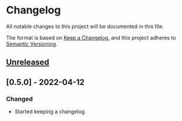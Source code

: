 <!--
SPDX-FileCopyrightText: 2022 HH Partners
 
SPDX-License-Identifier: MIT
 -->

# Changelog

All notable changes to this project will be documented in this file.

The format is based on [Keep a Changelog](https://keepachangelog.com/en/1.0.0/),
and this project adheres to [Semantic Versioning](https://semver.org/spec/v2.0.0.html).

## [Unreleased]

## [0.5.0] - 2022-04-12

### Changed

- Started keeping a changelog.

[unreleased]: https://github.com/doubleopen-project/spdx-expression/compare/v0.5.0...HEAD
